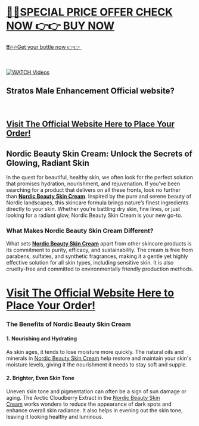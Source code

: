 <div class="markdown-heading" dir="auto">
<h1 class="heading-element" dir="auto" tabindex="-1"><a href="https://realprimeshop.com/order-Nordic">🤩🤩SPECIAL PRICE OFFER CHECK NOW 👉👉 BUY NOW</a></h1>
</div>
<p><a href="https://realprimeshop.com/order-Nordic">❗❗🔥🔥Get your bottle now 👉👉&nbsp;</a></p>
<p>&nbsp;</p>
<p dir="auto"><a href="https://realprimeshop.com/order-Nordic" rel="nofollow" data-target="animated-image.originalLink"><img src="https://camo.githubusercontent.com/8a4f000d20f83aca3bf7ec5f350d767afa0574a8a352519fd8cfa583a6f93a33/68747470733a2f2f692e696d6775722e636f6d2f644a486b345a712e676966" alt="WATCH Videos" data-canonical-src="https://i.imgur.com/dJHk4Zq.gif" data-target="animated-image.originalImage" /></a></p>
<h2><strong>Stratos Male Enhancement Official website?</strong></h2>
<p>&nbsp;</p>
<div class="text-cell-section-header layout horizontal center">
<h2><a href="https://www.google.com/url?q=https%3A%2F%2Frealprimeshop.com%2Forder-Nordic" target="_blank" rel="nofollow">Visit The Official Website Here to Place Your Order!</a></h2>
</div>
<h2>Nordic Beauty Skin Cream: Unlock the Secrets of Glowing, Radiant Skin</h2>
<p>In the quest for beautiful, healthy skin, we often look for the perfect solution that promises hydration, nourishment, and rejuvenation. If you&rsquo;ve been searching for a product that delivers on all these fronts, look no further than&nbsp;<strong><a href="https://www.google.com/url?q=https%3A%2F%2Frealprimeshop.com%2Forder-Nordic" target="_blank" rel="nofollow">Nordic Beauty Skin Cream</a></strong>. Inspired by the pure and serene beauty of Nordic landscapes, this skincare formula brings nature&rsquo;s finest ingredients directly to your skin. Whether you're battling dry skin, fine lines, or just looking for a radiant glow, Nordic Beauty Skin Cream is your new go-to.</p>
<h3>What Makes Nordic Beauty Skin Cream Different?</h3>
<p>What sets&nbsp;<strong><a href="https://www.google.com/url?q=https%3A%2F%2Frealprimeshop.com%2Forder-Nordic" target="_blank" rel="nofollow">Nordic Beauty Skin Cream</a></strong>&nbsp;apart from other skincare products is its commitment to purity, efficacy, and sustainability. The cream is free from parabens, sulfates, and synthetic fragrances, making it a gentle yet highly effective solution for all skin types, including sensitive skin. It is also cruelty-free and committed to environmentally friendly production methods.</p>
<h1><a href="https://www.google.com/url?q=https%3A%2F%2Frealprimeshop.com%2Forder-Nordic" target="_blank" rel="nofollow">Visit The Official Website Here to Place Your Order!</a></h1>
<h3>The Benefits of Nordic Beauty Skin Cream</h3>
<h4>1.&nbsp;<strong>Nourishing and Hydrating</strong></h4>
<p>As skin ages, it tends to lose moisture more quickly. The natural oils and minerals in&nbsp;<a href="https://www.google.com/url?q=https%3A%2F%2Fwww.facebook.com%2Fgroups%2Fnordicbeautyskincreampurchase" target="_blank" rel="nofollow">Nordic Beauty Skin Cream</a>&nbsp;help restore and maintain your skin's moisture levels, giving it the nourishment it needs to stay soft and supple.</p>
<h4>2.&nbsp;<strong>Brighter, Even Skin Tone</strong></h4>
<p>Uneven skin tone and pigmentation can often be a sign of sun damage or aging. The Arctic Cloudberry Extract in the&nbsp;<a href="https://www.google.com/url?q=https%3A%2F%2Fwww.facebook.com%2Fgroups%2Fnordicbeautyskincreampurchase" target="_blank" rel="nofollow">Nordic Beauty Skin Cream</a>&nbsp;works wonders to reduce the appearance of dark spots and enhance overall skin radiance. It also helps in evening out the skin tone, leaving it looking healthy and luminous.</p>